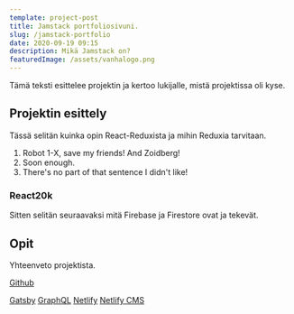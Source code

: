 ```yaml
---
template: project-post
title: Jamstack portfoliosivuni.
slug: /jamstack-portfolio
date: 2020-09-19 09:15
description: Mikä Jamstack on?
featuredImage: /assets/vanhalogo.png
---
```

Tämä teksti esittelee projektin ja kertoo lukijalle, mistä projektissa oli kyse.


## Projektin esittely

Tässä selitän kuinka opin React-Reduxista ja mihin Reduxia tarvitaan.

1. Robot 1-X, save my friends! And Zoidberg!
2. Soon enough.
3. There's no part of that sentence I didn't like!

### React20k

Sitten selitän seuraavaksi mitä Firebase ja Firestore ovat ja tekevät.

## Opit

Yhteenveto projektista.


[Github](https://github.com/otsolap/Portfolio-V2-Jam-Stack)

[Gatsby](https://www.gatsbyjs.com/)
[GraphQL](https://graphql.org/)
[Netlify](https://www.netlify.com/)
[Netlify CMS](https://www.netlifycms.org/)